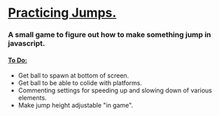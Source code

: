 <h1> <ins> Practicing Jumps. </ins> </h1>
<h3> A small game to figure out how to make something jump in javascript. </h3>
<h4><ins> To Do:</ins></h4>
<ul>
  <li>Get ball to spawn at bottom of screen.</li>
   <li>Get ball to be able to colide with platforms.</li>
  <li>Commenting settings for speeding up and slowing down of various elements.</li>
  <li>Make jump height adjustable "in game".</li>
</ul>

